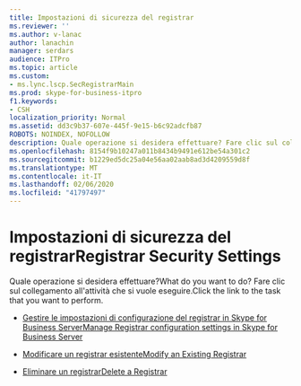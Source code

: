 ```yaml
---
title: Impostazioni di sicurezza del registrar
ms.reviewer: ''
ms.author: v-lanac
author: lanachin
manager: serdars
audience: ITPro
ms.topic: article
ms.custom:
- ms.lync.lscp.SecRegistrarMain
ms.prod: skype-for-business-itpro
f1.keywords:
- CSH
localization_priority: Normal
ms.assetid: dd3c9b37-607e-445f-9e15-b6c92adcfb87
ROBOTS: NOINDEX, NOFOLLOW
description: Quale operazione si desidera effettuare? Fare clic sul collegamento all'attività che si vuole eseguire.
ms.openlocfilehash: 8154f9b10247a011b8434b9491e612be54a301c2
ms.sourcegitcommit: b1229ed5dc25a04e56aa02aab8ad3d4209559d8f
ms.translationtype: MT
ms.contentlocale: it-IT
ms.lasthandoff: 02/06/2020
ms.locfileid: "41797497"
---
```

# <a name="registrar-security-settings"></a><span data-ttu-id="95c47-104">Impostazioni di sicurezza del registrar</span><span class="sxs-lookup"><span data-stu-id="95c47-104">Registrar Security Settings</span></span>

<span data-ttu-id="95c47-105">Quale operazione si desidera effettuare?</span><span class="sxs-lookup"><span data-stu-id="95c47-105">What do you want to do?</span></span> <span data-ttu-id="95c47-106">Fare clic sul collegamento all'attività che si vuole eseguire.</span><span class="sxs-lookup"><span data-stu-id="95c47-106">Click the link to the task that you want to perform.</span></span>

- [<span data-ttu-id="95c47-107">Gestire le impostazioni di configurazione del registrar in Skype for Business Server</span><span class="sxs-lookup"><span data-stu-id="95c47-107">Manage Registrar configuration settings in Skype for Business Server</span></span>](../../../manage/authentication/registrar-configuration-settings.md)

- [<span data-ttu-id="95c47-108">Modificare un registrar esistente</span><span class="sxs-lookup"><span data-stu-id="95c47-108">Modify an Existing Registrar</span></span>](https://technet.microsoft.com/library/a8931511-3e66-49ed-a3ec-03bcd61ce1f0.aspx)

- [<span data-ttu-id="95c47-109">Eliminare un registrar</span><span class="sxs-lookup"><span data-stu-id="95c47-109">Delete a Registrar</span></span>](https://technet.microsoft.com/library/ae43cd75-cae4-4f78-b037-779a2cdb583b.aspx)



